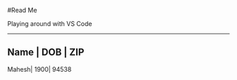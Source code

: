#Read Me

Playing around with VS Code

-----------------
Name | DOB | ZIP
-----------------
Mahesh| 1900| 94538


